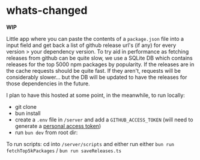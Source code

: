 # whats-changed

**WIP**

Little app where you can paste the contents of a `package.json` file into a input field and get back a list of github release url's (if any) for every version > your dependency version. To try aid in performance as fetching releases from github can be quite slow, we use a SQLite DB which contains releases for the top 5000 npm packages by popularity. If the releases are in the cache requests should be quite fast. If they aren't, requests will be considerably slower... but the DB will be updated to have the releases for those dependencies in the future.

I plan to have this hosted at some point, in the meanwhile, to run locally:

- git clone
- bun install
- create a `.env` file in `/server` and add a `GITHUB_ACCESS_TOKEN` (will need to generate a [personal access token](GITHUB_ACCESS_TOKEN))
- run `bun dev` from root dir:

To run scripts:
cd into `/server/scripts` and either run either `bun run fetchTop5kPackages` / `bun run saveReleases.ts`
